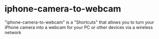 # iphone-camera-to-webcam
"iphone-camera-to-webcam" is a "Shortcuts" that allows you to turn your iPhone camera into a webcam for your PC or other devices via a wireless network
